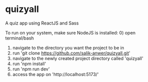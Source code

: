 # quizyall
A quiz app using ReactJS and Sass

To run on your system, make sure NodeJS is installed:
0) open terminal/bash
1) navigate to the directory you want the project to be in
2) run 'git clone https://github.com/salik-anwer/quizyall.git'
3) navigate to the newly created project directory called 'quizyall'
4) run 'npm install'
5) run 'npm run dev'
6) access the app on 'http://localhost:5173/'
